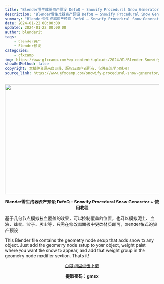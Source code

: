 ```yaml
---
title: "Blender雪生成器资产预设 DefoQ – Snowify Procedural Snow Generator + 使用教程"
description: "Blender雪生成器资产预设 DefoQ – Snowify Procedural Snow Generator + 使用教程 基于几何节点模拟被血覆盖的效果，可以控制覆盖的位置，也可以..."
summary: "Blender雪生成器资产预设 DefoQ – Snowify Procedural Snow Generator + 使用教程 基于几何节点模拟被血覆盖的效果，可以控制覆盖的位置，也可以..."
date: 2024-01-22 00:00:00
updated: 2024-01-22 00:00:00
author: blenderit
tags: 
    - Blender资产
    - Blender预设
categories:
    - gfxcamp
img: https://www.gfxcamp.com/wp-content/uploads/2024/01/Blender-Snowify-Procedural-Snow-Generator.jpg
showGetMethod: false
copyright: 本插件资源来自网络，版权归原作者所有，仅供交流学习使用！
source_link: https://www.gfxcamp.com/snowify-procedural-snow-generator/
---
```

<div><p><img decoding="async" class="aligncenter size-full wp-image-118007" src="https://www.gfxcamp.com/wp-content/uploads/2024/01/Blender-Snowify-Procedural-Snow-Generator.jpg" data-src="https://www.gfxcamp.com/wp-content/uploads/2024/01/Blender-Snowify-Procedural-Snow-Generator.jpg" alt="" width="640" height="360" data-srcset="https://www.gfxcamp.com/wp-content/uploads/2024/01/Blender-Snowify-Procedural-Snow-Generator.jpg 640w, https://www.gfxcamp.com/wp-content/uploads/2024/01/Blender-Snowify-Procedural-Snow-Generator-150x84.jpg 150w" data-sizes="(max-width: 640px) 100vw, 640px"></p><p style="text-align: center;"><strong>Blender雪生成器资产预设 DefoQ – Snowify Procedural Snow Generator + 使用教程</strong></p><p>基于几何节点模拟被血覆盖的效果，可以控制覆盖的位置，也可以模拟泥土、血液、蜂蜜、沙子、灰尘等，只需在修改器面板中更改材质即可，blender格式的资产预设</p><p data-pm-slice="1 1 []">This Blender file contains the geometry node setup that adds snow to any object. Just add the geometry node setup to your object, weight paint where you want the snow to appear, and add that weight group in the geometry node modifier section. That’s it!</p><p style="text-align: center;"><a class="maxbutton-3 maxbutton maxbutton-baidu" target="_blank" rel="noopener" href="https://pan.baidu.com/s/1G2zpC_Zggye2u0r2TiR9-w?pwd=gmsx"><span class="mb-text">百度网盘点击下载</span></a></p><p style="text-align: center;"><strong>提取密码：gmsx</strong></p></div>